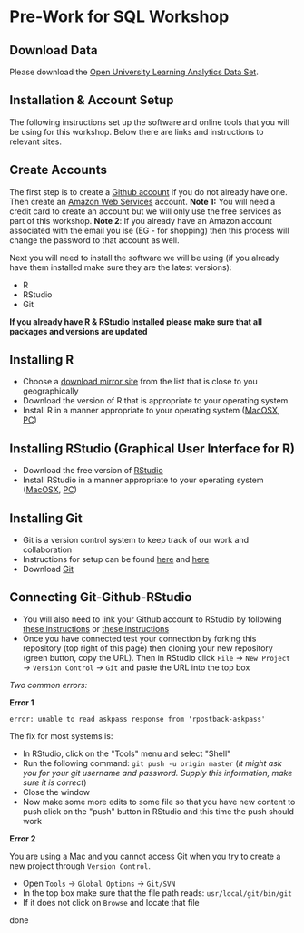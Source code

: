 # Pre-Work for SQL Workshop

## Download Data

Please download the [Open University Learning Analytics Data Set](https://analyse.kmi.open.ac.uk/open_dataset). 

## Installation & Account Setup

The following instructions set up the software and online tools that you will be using for this workshop. Below there are links and instructions to relevant sites.

## Create Accounts

The first step is to create a [Github account](https://github.com/join?source=header) if you do not already have one. Then create an [Amazon Web Services](https://aws.amazon.com/) account. **Note 1:** You will need a credit card to create an account but we will only use the free services as part of this workshop. **Note 2**: If you already have an Amazon account associated with the email you ise (EG - for shopping) then this process will change the password to that account as well. 

Next you will need to install the software we will be using (if you already have them installed make sure they are the latest versions):
   * R
   * RStudio
   * Git
   
**If you already have R & RStudio Installed please make sure that all packages and versions are updated**
   
## Installing R
* Choose a [download mirror site](https://cran.r-project.org/mirrors.html) from the list that is close to you geographically  
* Download the version of R that is appropriate to your operating system
* Install R in a manner appropriate to your operating system ([MacOSX](https://youtu.be/Ywj6yNfc5nM), [PC](https://youtu.be/5ZbjUEg4a1g))

## Installing RStudio (Graphical User Interface for R)
* Download the free version of [RStudio](https://www.rstudio.com/products/rstudio/download/)
* Install RStudio in a manner appropriate to your operating system ([MacOSX](https://youtu.be/Ywj6yNfc5nM), [PC](https://youtu.be/5ZbjUEg4a1g))

## Installing Git
* Git is a version control system to keep track of our work and collaboration
* Instructions for setup can be found [here](https://help.github.com/articles/set-up-git/) and [here](https://git-scm.com/book/en/v2/Getting-Started-Installing-Git)
* Download [Git](https://git-scm.com/downloads) 

## Connecting Git-Github-RStudio
* You will also need to link your Github account to RStudio by following [these instructions](https://support.rstudio.com/hc/en-us/articles/200532077-Version-Control-with-Git-and-SVN) or [these instructions](http://happygitwithr.com/rstudio-git-github.html)
* Once you have connected test your connection by forking this repository (top right of this page) then cloning your new repository (green button, copy the URL). Then in RStudio click `File` -> `New Project` -> `Version Control` -> `Git` and paste the URL into the top box

*Two common errors:* 

**Error 1** 

`error: unable to read askpass response from 'rpostback-askpass'`

The fix for most systems is:

* In RStudio, click on the "Tools" menu and select "Shell"
* Run the following command: `git push -u origin master` (*it might ask you for your git username and password. Supply this information, make sure it is correct*)
* Close the window
* Now make some more edits to some file so that you have new content to push click on the "push" button in RStudio and this time the push should work

**Error 2**

You are using a Mac and you cannot access Git when you try to create a new project through `Version Control`.

* Open `Tools` -> `Global Options` -> `Git/SVN`
* In the top box make sure that the file path reads:
`usr/local/git/bin/git`
* If it does not click on `Browse` and locate that file

done